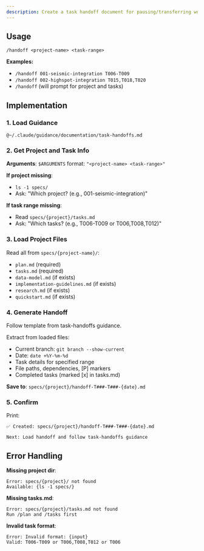 ```yaml
---
description: Create a task handoff document for pausing/transferring work on a feature
---
```


## Usage
```
/handoff <project-name> <task-range>
```

**Examples:**
- `/handoff 001-seismic-integration T006-T009`
- `/handoff 002-highspot-integration T015,T018,T020`
- `/handoff` (will prompt for project and tasks)

## Implementation

### 1. Load Guidance
```
@~/.claude/guidance/documentation/task-handoffs.md
```

### 2. Get Project and Task Info

**Arguments**: `$ARGUMENTS` format: `"<project-name> <task-range>"`

**If project missing**:
- `ls -1 specs/`
- Ask: "Which project? (e.g., 001-seismic-integration)"

**If task range missing**:
- Read `specs/{project}/tasks.md`
- Ask: "Which tasks? (e.g., T006-T009 or T006,T008,T012)"

### 3. Load Project Files

Read all from `specs/{project-name}/`:
- `plan.md` (required)
- `tasks.md` (required)
- `data-model.md` (if exists)
- `implementation-guidelines.md` (if exists)
- `research.md` (if exists)
- `quickstart.md` (if exists)

### 4. Generate Handoff

Follow template from task-handoffs guidance.

Extract from loaded files:
- Current branch: `git branch --show-current`
- Date: `date +%Y-%m-%d`
- Task details for specified range
- File paths, dependencies, [P] markers
- Completed tasks (marked [x] in tasks.md)

**Save to**: `specs/{project}/handoff-T###-T###-{date}.md`

### 5. Confirm

Print:
```
✅ Created: specs/{project}/handoff-T###-T###-{date}.md

Next: Load handoff and follow task-handoffs guidance
```

## Error Handling

**Missing project dir**:
```
Error: specs/{project}/ not found
Available: {ls -1 specs/}
```

**Missing tasks.md**:
```
Error: specs/{project}/tasks.md not found
Run /plan and /tasks first
```

**Invalid task format**:
```
Error: Invalid format: {input}
Valid: T006-T009 or T006,T008,T012 or T006
```
